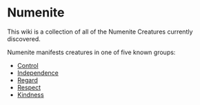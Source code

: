 # Numenite #

This wiki is a collection of all of the Numenite Creatures currently
discovered.

Numenite manifests creatures in one of five known groups:

* [Control](#)
* [Independence](#)
* [Regard](#)
* [Respect](#)
* [Kindness](#)
